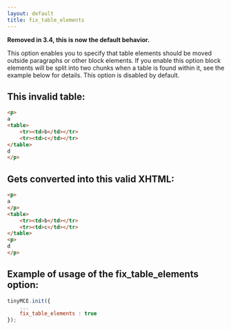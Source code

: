 ```yaml
---
layout: default
title: fix_table_elements
---
```


**Removed in 3.4, this is now the default behavior.**

This option enables you to specify that table elements should be moved outside paragraphs or other block elements. If you enable this option block elements will be split into two chunks when a table is found within it, see the example below for details. This option is disabled by default.

## This invalid table:

```html
<p>
a
<table>
	<tr><td>b</td></tr>
	<tr><td>c</td></tr>
</table>
d
</p>
```

## Gets converted into this valid XHTML:

```html
<p>
a
</p>
<table>
	<tr><td>b</td></tr>
	<tr><td>c</td></tr>
</table>
<p>
d
</p>
```

## Example of usage of the fix_table_elements option:

```js
tinyMCE.init({
	...
	fix_table_elements : true
});
```
